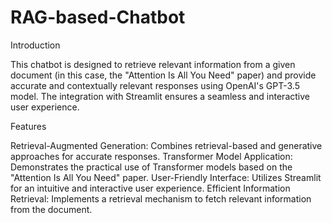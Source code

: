 # RAG-based-Chatbot

Introduction

This chatbot is designed to retrieve relevant information from a given document (in this case, the "Attention Is All You Need" paper) and provide accurate and contextually relevant responses using OpenAI's GPT-3.5 model. The integration with Streamlit ensures a seamless and interactive user experience.

Features

Retrieval-Augmented Generation: Combines retrieval-based and generative approaches for accurate responses.
Transformer Model Application: Demonstrates the practical use of Transformer models based on the "Attention Is All You Need" paper.
User-Friendly Interface: Utilizes Streamlit for an intuitive and interactive user experience.
Efficient Information Retrieval: Implements a retrieval mechanism to fetch relevant information from the document.
